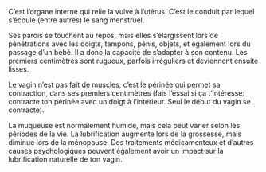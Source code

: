 C’est l’organe interne qui relie la vulve à l’utérus. C’est le conduit par lequel s’écoule (entre autres) le sang menstruel.

Ses parois se touchent au repos, mais elles s’élargissent lors de pénétrations avec les doigts, tampons, pénis, objets, et également lors du passage d’un bébé. Il a donc la capacité de s’adapter à son contenu. Les premiers centimètres sont rugueux, parfois irréguliers et deviennent ensuite lisses.

Le vagin n’est pas fait de muscles, c’est le périnée qui permet sa contraction, dans ses premiers centimètres (fais l’essai si ça t’intéresse: contracte ton périnée avec un doigt à l’intérieur. Seul le début du vagin se contracte).

La muqueuse est normalement humide, mais cela peut varier selon les périodes de la vie. La lubrification augmente lors de la grossesse, mais diminue lors de la ménopause. Des traitements médicamenteux et d’autres causes psychologiques peuvent également avoir un impact sur la lubrification naturelle de ton vagin.
